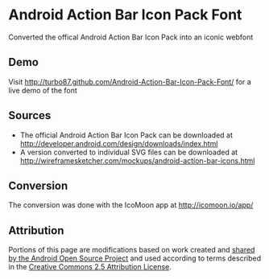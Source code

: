 Android Action Bar Icon Pack Font
=================================

Converted the offical Android Action Bar Icon Pack into an iconic webfont

Demo
----

Visit <http://turbo87.github.com/Android-Action-Bar-Icon-Pack-Font/> for a live demo of the font

Sources
-------

* The official Android Action Bar Icon Pack can be downloaded at <http://developer.android.com/design/downloads/index.html>
* A version converted to individual SVG files can be downloaded at <http://wireframesketcher.com/mockups/android-action-bar-icons.html>

Conversion
----------

The conversion was done with the IcoMoon app at <http://icomoon.io/app/>

Attribution
-----------

Portions of this page are modifications based on work created and [shared by the Android Open Source Project](http://code.google.com/policies.html) and used according to terms described in the [Creative Commons 2.5 Attribution License](http://creativecommons.org/licenses/by/2.5/).
